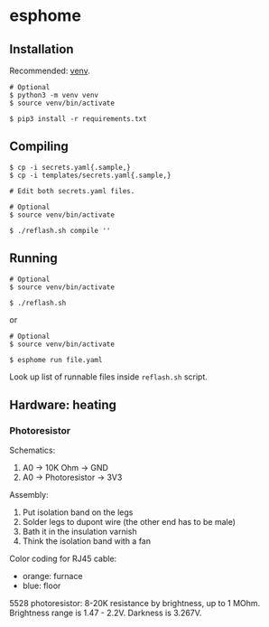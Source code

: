 # esphome

## Installation

Recommended: [venv](https://docs.python.org/3/library/venv.html).

```shell
# Optional
$ python3 -m venv venv
$ source venv/bin/activate

$ pip3 install -r requirements.txt
```

## Compiling

```
$ cp -i secrets.yaml{.sample,}
$ cp -i templates/secrets.yaml{.sample,}

# Edit both secrets.yaml files.

# Optional
$ source venv/bin/activate

$ ./reflash.sh compile ''
```

## Running

```
# Optional
$ source venv/bin/activate

$ ./reflash.sh
```

or

```
# Optional
$ source venv/bin/activate

$ esphome run file.yaml
```

Look up list of runnable files inside `reflash.sh` script.

## Hardware: heating

### Photoresistor

Schematics:

1. A0 -> 10K Ohm -> GND
2. A0 -> Photoresistor -> 3V3

Assembly:

1. Put isolation band on the legs
2. Solder legs to dupont wire (the other end has to be male)
3. Bath it in the insulation varnish
4. Think the isolation band with a fan

Color coding for RJ45 cable:

- orange: furnace
- blue: floor

5528 photoresistor: 8-20K resistance by brightness, up to 1 MOhm.
Brightness range is 1.47 - 2.2V.
Darkness is 3.267V.
